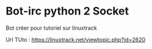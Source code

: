# Bot-irc python 2 Socket 

Bot créer pour tutoriel sur linuxtrack 

Url TUto : https://linuxtrack.net/viewtopic.php?id=2620
